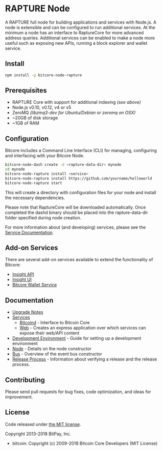 RAPTURE Node
============

A RAPTURE full node for building applications and services with Node.js. A node is extensible and can be configured to run additional services. At the minimum a node has an interface to RaptureCore for more advanced address queries. Additional services can be enabled to make a node more useful such as exposing new APIs, running a block explorer and wallet service.

## Install

```bash
npm install -g bitcore-node-rapture
```

## Prerequisites

- RAPTURE Core with support for additional indexing *(see above)*
- Node.js v0.10, v0.12, v4 or v5
- ZeroMQ *(libzmq3-dev for Ubuntu/Debian or zeromq on OSX)*
- ~20GB of disk storage
- ~1GB of RAM

## Configuration

Bitcore includes a Command Line Interface (CLI) for managing, configuring and interfacing with your Bitcore Node.

```bash
bitcore-node-dash create -d <rapture-data-dir> mynode
cd mynode
bitcore-node-rapture install <service>
bitcore-node-rapture install https://github.com/yourname/helloworld
bitcore-node-rapture start
```

This will create a directory with configuration files for your node and install the necessary dependencies.

Please note that RaptureCore will be downloaded automatically. Once completed the dashd binary should be placed into the rapture-data-dir folder specified during node creation.

For more information about (and developing) services, please see the [Service Documentation](docs/services.md).

## Add-on Services

There are several add-on services available to extend the functionality of Bitcore:

- [Insight API](https://github.com/dashpay/insight-apirapture/tree/master)
- [Insight UI](https://github.com/dashpay/insight-uirapture/tree/master)
- [Bitcore Wallet Service](https://github.com/RaptureCore/bitcorewallet-service/tree/master)

## Documentation

- [Upgrade Notes](docs/upgrade.md)
- [Services](docs/services.md)
  - [Bitcoind](docs/services/bitcoind.md) - Interface to Bitcoin Core
  - [Web](docs/services/web.md) - Creates an express application over which services can expose their web/API content
- [Development Environment](docs/development.md) - Guide for setting up a development environment
- [Node](docs/node.md) - Details on the node constructor
- [Bus](docs/bus.md) - Overview of the event bus constructor
- [Release Process](docs/release.md) - Information about verifying a release and the release process.

## Contributing

Please send pull requests for bug fixes, code optimization, and ideas for improvement.

## License

Code released under [the MIT license](https://github.com/bitpay/bitcore-node-dash/blob/master/LICENSE).

Copyright 2013-2018 BitPay, Inc.

- bitcoin: Copyright (c) 2009-2018 Bitcoin Core Developers (MIT License)
